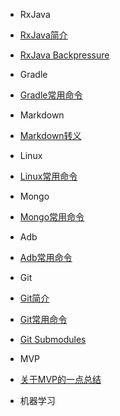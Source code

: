 - RxJava
 - [RxJava简介](/rxjava/rxjava.md)
 - [RxJava Backpressure](/rxjava/rxjava-backpressure.md)

- Gradle
 - [Gradle常用命令](gradle-command.md)

- Markdown
 - [Markdown转义](markdown-escape.md)

- Linux
 - [Linux常用命令](linux-command.md)

- Mongo
 - [Mongo常用命令](mongo-command.md)

- Adb
 - [Adb常用命令](adb-command.md)

- Git
 - [Git简介](/git/git.md)
 - [Git常用命令](/git/git-command.md)
 - [Git Submodules](/git/git-submodules.md)

- MVP
 - [关于MVP的一点总结](mvp-summary.md)

- 机器学习
